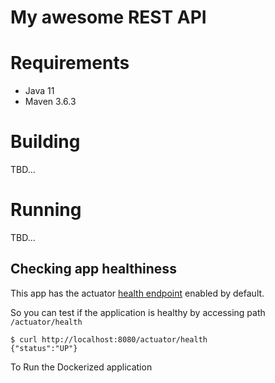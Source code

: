# My awesome REST API

# Requirements

* Java 11
* Maven 3.6.3

# Building

TBD...

# Running

TBD...

## Checking app healthiness

This app has the actuator [health endpoint](https://docs.spring.io/spring-boot/docs/current/reference/html/production-ready-features.html#production-ready-health) enabled by default.

So you can test if the application is healthy by accessing path `/actuator/health`

```
$ curl http://localhost:8080/actuator/health
{"status":"UP"}
```
To Run the Dockerized application